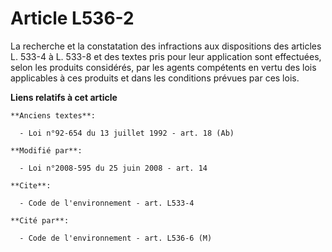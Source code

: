 # Article L536-2

La recherche et la constatation des infractions aux dispositions des articles L. 533-4 à L. 533-8 et des textes pris pour
leur application sont effectuées, selon les produits considérés, par les agents compétents en vertu des lois applicables à
ces produits et dans les conditions prévues par ces lois.

**Liens relatifs à cet article**

	**Anciens textes**:

	  - Loi n°92-654 du 13 juillet 1992 - art. 18 (Ab)

	**Modifié par**:

	  - Loi n°2008-595 du 25 juin 2008 - art. 14

	**Cite**:

	  - Code de l'environnement - art. L533-4

	**Cité par**:

	  - Code de l'environnement - art. L536-6 (M)
